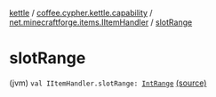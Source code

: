 [kettle](../../index.md) / [coffee.cypher.kettle.capability](../index.md) / [net.minecraftforge.items.IItemHandler](index.md) / [slotRange](./slot-range.md)

# slotRange

(jvm) `val IItemHandler.slotRange: `[`IntRange`](https://kotlinlang.org/api/latest/jvm/stdlib/kotlin.ranges/-int-range/index.html) [(source)](https://github.com/Cypher121/kettle/blob/master/src/main/kotlin/coffee/cypher/kettle/capability/Inventory.kt#L7)